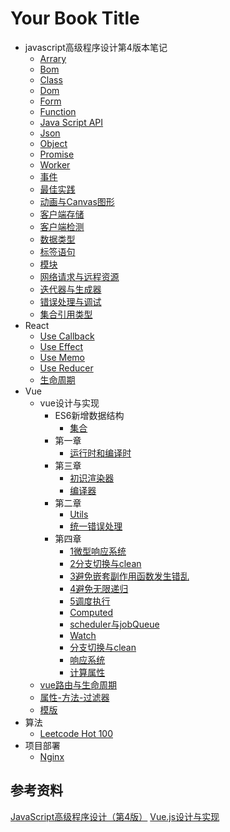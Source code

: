 # Your Book Title

- javascript高级程序设计第4版本笔记
  - [Arrary](js-advanced/arrary.md)
  - [Bom](js-advanced/bom.md)
  - [Class](js-advanced/class.md)
  - [Dom](js-advanced/dom.md)
  - [Form](js-advanced/form.md)
  - [Function](js-advanced/function.md)
  - [Java Script API](js-advanced/javaScriptAPI.md)
  - [Json](js-advanced/json.md)
  - [Object](js-advanced/object.md)
  - [Promise](js-advanced/promise.md)
  - [Worker](js-advanced/worker.md)
  - [事件](js-advanced/事件.md)
  - [最佳实践](js-advanced/最佳实践.md)
  - [动画与Canvas图形](js-advanced/动画与Canvas图形.md)
  - [客户端存储](js-advanced/客户端存储.md)
  - [客户端检测](js-advanced/客户端检测.md)
  - [数据类型](js-advanced/数据类型.md)
  - [标签语句](js-advanced/标签语句.md)
  - [模块](js-advanced/模块.md)
  - [网络请求与远程资源](js-advanced/网络请求与远程资源.md)
  - [迭代器与生成器](js-advanced/迭代器与生成器.md)
  - [错误处理与调试](js-advanced/错误处理与调试.md)
  - [集合引用类型](js-advanced/集合引用类型.md)
- React
  - [Use Callback](react/useCallback.md)
  - [Use Effect](react/useEffect.md)
  - [Use Memo](react/useMemo.md)
  - [Use Reducer](react/useReducer.md)
  - [生命周期](react/生命周期.md)
- Vue
  - vue设计与实现
    - ES6新增数据结构
      - [集合](vue/vue设计与实现/ES6新增数据结构/集合.md)
    - 第一章
      - [运行时和编译时](vue/vue设计与实现/第一章/运行时和编译时.md)
    - 第三章
      - [初识渲染器](vue/vue设计与实现/第三章/初识渲染器.md)
      - [编译器](vue/vue设计与实现/第三章/编译器.md)
    - 第二章
      - [Utils](vue/vue设计与实现/第二章/utils.md)
      - [统一错误处理](vue/vue设计与实现/第二章/统一错误处理.md)
    - 第四章
      - [1微型响应系统](vue/vue设计与实现/第四章/1微型响应系统.md)
      - [2分支切换与clean](vue/vue设计与实现/第四章/2分支切换与clean.md)
      - [3避免嵌套副作用函数发生错乱](vue/vue设计与实现/第四章/3避免嵌套副作用函数发生错乱.md)
      - [4避免无限递归](vue/vue设计与实现/第四章/4避免无限递归.md)
      - [5调度执行](vue/vue设计与实现/第四章/5调度执行.md)
      - [Computed](vue/vue设计与实现/第四章/computed.md)
      - [scheduler与jobQueue](vue/vue设计与实现/第四章/scheduler与jobQueue.md)
      - [Watch](vue/vue设计与实现/第四章/watch.md)
      - [分支切换与clean](vue/vue设计与实现/第四章/分支切换与clean.md)
      - [响应系统](vue/vue设计与实现/第四章/响应系统.md)
      - [计算属性](vue/vue设计与实现/第四章/计算属性.md)
  - [vue路由与生命周期](vue/vue路由与生命周期.md)
  - [属性-方法-过滤器](vue/属性-方法-过滤器.md)
  - [模版](vue/模版.md)
- 算法
  - [Leetcode Hot 100](算法/leetcodeHot100.md)
- 项目部署
  - [Nginx](项目部署/Nginx.md)

## 参考资料

[JavaScript高级程序设计（第4版）](https://book.douban.com/subject/35175321/)
[Vue.js设计与实现](https://book.douban.com/subject/35768338/)
